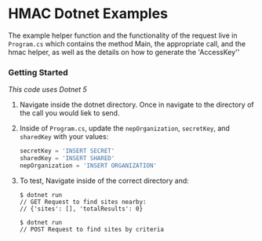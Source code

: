 # HMAC Dotnet Examples

The example helper function and the functionality of the request live in `Program.cs` which contains the method Main, the appropriate call, and the hmac helper, as well as the details on how to generate the 'AccessKey''

### Getting Started

_This code uses Dotnet 5_

1. Navigate inside the dotnet directory. Once in navigate to the directory of the call you would liek to send.
2. Inside of `Program.cs`, update the `nepOrganization`, `secretKey`, and `sharedKey` with your values:

   ```py
   secretKey = 'INSERT SECRET'
   sharedKey = 'INSERT SHARED'
   nepOrganization = 'INSERT ORGANIZATION'
   ```

3. To test, Navigate inside of the correct directory and:

   ```console 
   $ dotnet run
   // GET Request to find sites nearby:
   // {'sites': [], 'totalResults': 0}
   ```

   ```console
   $ dotnet run
   // POST Request to find sites by criteria
   ```
